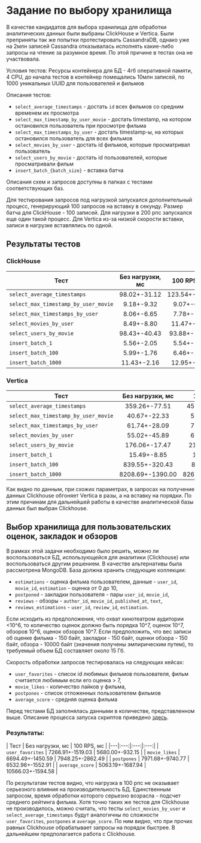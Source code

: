 # Задание по выбору хранилища

В качестве кандидатов для выбора хранилища для обработки аналитических данных были выбраны ClickHouse и Vertica. 
Были преприняты так же попытки протестировать CassandraDB, однако уже на 2млн записей Cassandra отказывалась исполнять какие-либо запросы на чтение за разумное время. По этой причине в тестах она не участвовала.

Условия тестов:
Ресурсы контейнера для БД - 4гб оперативной памяти, 4 CPU,
до начала тестов в контейнер помещались 10млн записей, по 1000 уникальных UUID для пользователей и фильмов

Описания тестов:
- `select_average_timestamps` - достать `id` всех фильмов со средним временем их просмотра
- `select_max_timestamp_by_user_movie` - достать timestamp, на котором остановился пользователь при просмотре фильма
- `select_max_timestamps_by_user` - достать timestamp-ы, на которых остановился пользователь для всех фильмов
- `select_movies_by_user` - достать id фильмов, которые просматривал пользователь
- `select_users_by_movie` - достать id пользователей, которые просматривали фильм
- `insert_batch_{batch_size}` - вставка батча

Описания схем и запросов доступны в папках с тестами соответствующих баз.

Для тестирования запросов под нагрузкой запускался дополнительный процесс, генерирующий 100 запросов на вставку в секунду.
Размер батча для ClickHouse - 100 записей. Для нагрузки в 200 рпс запускался еще один такой процесс. 
Для Vertica из-за низкой скорости вставки, записи в нагрузке вставлялись по одной.

## Результаты тестов
### ClickHouse
| Тест | Без нагрузки, мс | 100 RPS, мс | 200 RPS, мс |
|---|:---:|:---:|:---:|
| `select_average_timestamps` | 98.02+-31.12 | 123.54+-28.84 | 228.42+-121.72 |
| `select_max_timestamp_by_user_movie` | 9.18+-9.32 | 9.07+-6.02 | 11.99+-6.08 |
| `select_max_timestamps_by_user` | 8.06+-6.65 | 7.78+-1.92 | 19.91+-26.86 |
| `select_movies_by_user` | 8.49+-8.80 | 11.47+-8.81 | 11.83+-4.81 |
| `select_users_by_movie` | 98.43+-40.43 | 93.88+-19.81 | 192.25+-46.38 |
| `insert_batch_1` | 5.56+-2.05 | 5.54+-1.86 | 12.51+-10.29 |
| `insert_batch_100` | 5.99+-1.76 | 6.46+-2.45 | 8.73+-4.54 |
| `insert_batch_1000` | 11.43+-2.16 | 12.95+-9.67 | 17.55+-8.20 |

### Vertica
| Тест | Без нагрузки, мс | 100 RPS, мс | 200 RPS, мс |
|---|:---:|:---:|:---:|
| `select_average_timestamps` | 359.26+-77.51 | 450.14+-101.27 | 525.49+-167.98 |
| `select_max_timestamp_by_user_movie` | 40.67+-22.33 | 57.86+-27.65 | 81.93+-23.15 |
| `select_max_timestamps_by_user` | 61.74+-28.09  | 75.33+-23.16 | 101.25+-33.47 |
| `select_movies_by_user` | 55.02+-45.89 | 63.57+-33.12 | 84.16+-38.16 |
| `select_users_by_movie` | 176.06+-17.47 | 215.86+-35.16 | 248.61+-53.16 |
| `insert_batch_1` | 15.49+-8.85 | 16.11+-8.11 | 26.17+-11.23 |
| `insert_batch_100` | 839.55+-320.43 | 897+-319.18 | 965.37+-387.84 |
| `insert_batch_1000` | 8208.69+-1390.00 | 8265.92+-1187.21 | 8306.98+-1374.16 |

Как видно по данным, при схожих параметрах, в запросах на получение данных Clickhouse обгоняет Vertica в разы, а на вставку на порядки.
По этим причинам для дальнейшей работы в качестве аналитической базы данных был выбран Clickhouse.

## Выбор хранилища для пользовательских оценок, закладок и обзоров
В рамках этой задачи необходимо было решить, можно ли воспользоваться БД, использующейся для аналитики (Clickhouse) или воспользоваться другим решением.
В качестве альтернативы была рассмотрена MongoDB.
База должна хранить следующие коллекции:
- `estimations` - оценка фильма пользователем, данные - `user_id`, `movie_id`, `estimation` - оценка от 0 до 10,
- `postponed` - закладки пользователя - пары `user_id`, `movie_id`,
- `reviews` - обзоры - `author_id`, `movie_id`, `published_at`, `text`,
- `reviews_estimations` - `user_id`, `review_id`, `estimation`.

Если исходить из предположения, что охват кинотеатром аудитории <10^6, то количество оценок должно быть порядка 10^7,
оценок 10^7, обзоров 10^6, оценок обзоров 10^7.
Если предположить, что вес записи об оценке фильма - 150 байт, закладки - 150 байт, оценки обзора - 150 байт, обзора - 10000 байт (значения получены эмпирическим путем),
то требуемый объем БД составляет около 15 Гб.

Скорость обработки запросов тестировалась на следующих кейсах:
- `user_favorites` - список id любимых фильмов пользователя, фильм считается любимым если его оценка > 7,
- `movie_likes` - количество лайков у фильма,
- `postpones` - список отложенных пользователем фильмов
- `average_score` - средняя оценка фильма

Перед тестами БД заполнялась данными в количестве, представленном выше. Описание процесса запуска скриптов приведено [здесь](test_mongo/README.md).

### Результаты:

| Тест | Без нагрузки, мс | 100 RPS, мс |
|---|:---:|:---:|:---:|
| `user_favorites` | 7266.91+-1519.03 | 5680.00+-932.15 |
| `movie_likes` | 6694.49+-1450.59 | 7948.25+-2862.49 |
| `postpones` | 7971.68+-9740.77  | 6532.96+-1552.91 |
| `average_score` | 5063.19+-1687.94 | 10566.03+-1594.58 |

По результатам тестов видно, что нагрузка в 100 рпс не оказывает серьезного влияния на производительность БД. Единственным запросом, время обработки которого серьезно возрасла - подсчет среднего рейтинга фильма.
Хотя точно таких же тестов для Clickhouse не производилось, можно считать, что тесты `select_movies_by_user` и `select_average_timestamps` будут аналогичны по сложности `user_favorites`, `postpones` и `average_score`.
По ним видно, что при прочих равных Clickhouse обрабатывает запросы на порядок быстрее.
В дальнейшем предполагается работа с Clickhouse.